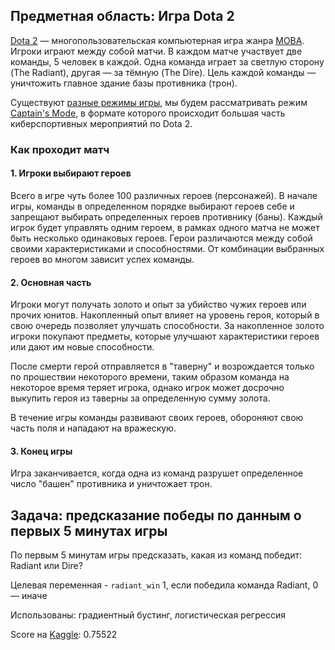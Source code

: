 ## Предметная область: Игра Dota 2

[Dota 2](https://ru.wikipedia.org/wiki/Dota_2) — многопользовательская компьютерная игра жанра [MOBA](https://ru.wikipedia.org/wiki/MOBA). Игроки играют между собой матчи. В каждом матче участвует две команды, 5 человек в каждой. Одна команда играет за светлую сторону (The Radiant), другая — за тёмную (The Dire). Цель каждой команды — уничтожить главное здание базы противника (трон).

Существуют [разные режимы игры](http://dota2.gamepedia.com/Game_modes/ru), мы будем рассматривать режим [Captain's Mode](http://dota2.gamepedia.com/Game_modes/ru#Captain.27s_Mode), в формате которого происходит большая часть киберспортивных мероприятий по Dota 2.

### Как проходит матч

#### 1. Игроки выбирают героев

Всего в игре чуть более 100 различных героев (персонажей). В начале игры, команды в определенном порядке выбирают героев себе и запрещают выбирать определенных героев противнику (баны). Каждый игрок будет управлять одним героем, в рамках одного матча не может быть несколько одинаковых героев.  Герои различаются между собой своими характеристиками и способностями. От комбинации выбранных героев во многом зависит успех команды.

#### 2. Основная часть

Игроки могут получать золото и опыт за убийство чужих героев или прочих юнитов. Накопленный опыт влияет на уровень героя, который в свою очередь позволяет улучшать способности. За накопленное золото игроки покупают предметы, которые улучшают характеристики героев или дают им новые способности.

После смерти герой отправляется в "таверну" и возрождается только по прошествии некоторого времени, таким образом команда на некоторое время теряет игрока, однако игрок может досрочно выкупить героя из таверны за определенную сумму золота.

В течение игры команды развивают своих героев, обороняют свою часть поля и нападают на вражескую.

#### 3. Конец игры

Игра заканчивается, когда одна из команд разрушет определенное число "башен" противника и уничтожает трон.

## Задача: предсказание победы по данным о первых 5 минутах игры

По первым 5 минутам игры предсказать, какая из команд победит: Radiant или Dire?


Целевая переменная - `radiant_win` 1, если победила команда Radiant, 0 — иначе

Использованы: градиентный бустинг, логистическая регрессия

Score на [Kaggle](https://www.kaggle.com/c/dota-2-win-probability-prediction/overview): 0.75522
